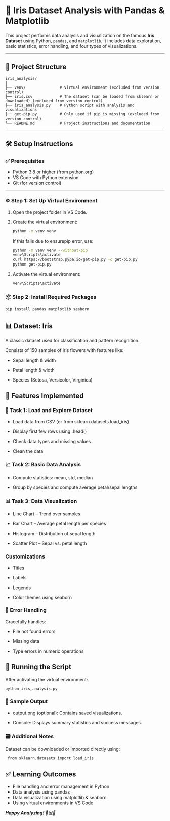 # 🌸 Iris Dataset Analysis with Pandas & Matplotlib

This project performs data analysis and visualization on the famous **Iris Dataset** using Python, `pandas`, and `matplotlib`. It includes data exploration, basic statistics, error handling, and four types of visualizations.

---

## 📁 Project Structure

   ```text
   iris_analysis/
   │
   ├── venv/               # Virtual environment (excluded from version control)
   ├── iris.csv            # The dataset (can be loaded from sklearn or downloaded) (excluded from version control)
   ├── iris_analysis.py    # Python script with analysis and visualizations
   ├── get-pip.py          # Only used if pip is missing (excluded from version control)
   └── README.md           # Project instructions and documentation
   ```

---

## 🛠️ Setup Instructions

### ✅ Prerequisites

- Python 3.8 or higher (from [python.org](https://www.python.org/downloads/))
- VS Code with Python extension
- Git (for version control)

---

### ⚙️ Step 1: Set Up Virtual Environment

1. Open the project folder in VS Code.
2. Create the virtual environment:

   ```bash
   python -m venv venv
   ```

   If this fails due to ensurepip error, use:

   ```bash
   python -m venv venv --without-pip
   venv\Scripts\activate
   curl https://bootstrap.pypa.io/get-pip.py -o get-pip.py
   python get-pip.py
   ```

3. Activate the virtual environment:

   ```bash
   venv\Scripts\activate
   ```

### 📦 Step 2: Install Required Packages

   ```bash
   pip install pandas matplotlib seaborn
   ```

## 📊 Dataset: Iris

A classic dataset used for classification and pattern recognition.

Consists of 150 samples of iris flowers with features like:

- Sepal length & width

- Petal length & width

- Species (Setosa, Versicolor, Virginica)
  
## 🧠 Features Implemented

### 📝 Task 1: Load and Explore Dataset

- Load data from CSV (or from sklearn.datasets.load_iris)

- Display first few rows using .head()

- Check data types and missing values

- Clean the data

### 📈 Task 2: Basic Data Analysis

- Compute statistics: mean, std, median

- Group by species and compute average petal/sepal lengths

### 📊 Task 3: Data Visualization

- Line Chart – Trend over samples

- Bar Chart – Average petal length per species

- Histogram – Distribution of sepal length

- Scatter Plot – Sepal vs. petal length

### Customizations

- Titles

- Labels

- Legends

- Color themes using seaborn

### 🧪 Error Handling

Gracefully handles:

- File not found errors

- Missing data

- Type errors in numeric operations

## 🚀 Running the Script

After activating the virtual environment:

   ```bash
   python iris_analysis.py
   ```

### 📸 Sample Output

- output.png (optional): Contains saved visualizations.

- Console: Displays summary statistics and success messages.

### 🗃️ Additional Notes

Dataset can be downloaded or imported directly using:

   ```bash
    from sklearn.datasets import load_iris
   ```

## ✅ Learning Outcomes

- File handling and error management in Python
- Data analysis using pandas
- Data visualization using matplotlib & seaborn
- Using virtual environments in VS Code

***Happy Analyzing! 🌸📊🐍***
